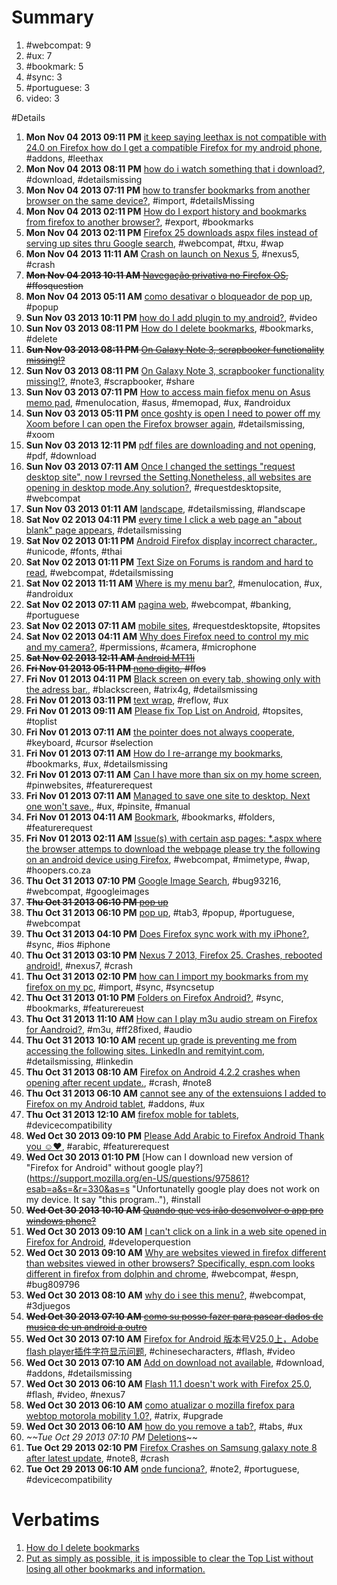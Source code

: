 # Summary

1. #webcompat: 9
2. #ux: 7
3. #bookmark: 5
3. #sync: 3
4. #portuguese: 3
5. video: 3

#Details

1. **Mon Nov 04 2013 09:11 PM** [it keep saying leethax is not compatible with 24.0 on Firefox how do I get a compatible Firefox for my android phone](https://support.mozilla.org/en-US/questions/976420?esab=a&s=&r=277&as=s "please help me"), #addons, #leethax
1. **Mon Nov 04 2013 08:11 PM** [how do i watch something that i download?](https://support.mozilla.org/en-US/questions/976417?esab=a&s=&r=278&as=s "i download but wont let me watch it"), #download, #detailsmissing
1. **Mon Nov 04 2013 07:11 PM** [how to transfer bookmarks from another browser on the same device?](https://support.mozilla.org/en-US/questions/976412?esab=a&s=&r=279&as=s "how to transfer bookmarks from another browser on the same device"), #import, #detailsMissing
1. **Mon Nov 04 2013 02:11 PM** [How do I export history and bookmarks from firefox to another browser?](https://support.mozilla.org/en-US/questions/976392?esab=a&s=&r=281&as=s "I want to export the history and bookmarks from firefox to the default brow.."), #export, #bookmarks
1. **Mon Nov 04 2013 02:11 PM** [Firefox 25 downloads aspx files instead of serving up sites thru Google search](https://support.mozilla.org/en-US/questions/976390?esab=a&s=&r=282&as=s "I used android 4.1.2 and just installed Firefox. when I attempt to connect .."), #webcompat, #txu, #wap
1. **Mon Nov 04 2013 11:11 AM** [Crash on launch on Nexus 5](https://support.mozilla.org/en-US/questions/976370?esab=a&s=&r=283&as=s "Firefox crashes on launch.  Brand new Nexus 5, all other applications seem .."), #nexus5, #crash
1. ~~**Mon Nov 04 2013 10:11 AM** [Navegação privativa no Firefox OS](https://support.mozilla.org/en-US/questions/976364?esab=a&s=&r=284&as=s "No firefox para Android tem-se a opção de abrir uma aba privativa, alguém s.."), #ffosquestion~~
1. **Mon Nov 04 2013 05:11 AM** [como desativar o bloqueador de pop up](https://support.mozilla.org/en-US/questions/976346?esab=a&s=&r=285&as=s "não consigo acessar uma janela que abre no pop up"), #popup
1. **Sun Nov 03 2013 10:11 PM** [how do I add plugin to my android?](https://support.mozilla.org/en-US/questions/976321?esab=a&s=&r=286&as=s "trying to watch a movie website that was working a couple of days ago now I.."), #video
1. **Sun Nov 03 2013 08:11 PM** [How do I delete bookmarks](https://support.mozilla.org/en-US/questions/976318?esab=a&s=&r=287&as=s "I have a lot of bookmarks and top sites that I would like to delete please .."), #bookmarks, #delete
1. ~~**Sun Nov 03 2013 08:11 PM** [On Galaxy Note 3, scrapbooker functionality missing!?](https://support.mozilla.org/en-US/questions/976317?esab=a&s=&r=288&as=s "The scrapbooker app doesn't save the original URL when using Firefox like i..")~~
1. **Sun Nov 03 2013 08:11 PM** [On Galaxy Note 3, scrapbooker functionality missing!?](https://support.mozilla.org/en-US/questions/976316?esab=a&s=&r=289&as=s "So I've gotten pretty used to using the scrapbooker app on my Note 3... But.."), #note3, #scrapbooker, #share
1. **Sun Nov 03 2013 07:11 PM** [How to access main fiefox menu on Asus memo pad](https://support.mozilla.org/en-US/questions/976314?esab=a&s=&r=290&as=s "I am unableto access firefox main menu because the buttons at the bottom of.."), #menulocation, #asus, #memopad, #ux, #androidux
1. **Sun Nov 03 2013 05:11 PM** [once goshty is open I need to power off my Xoom before I can open the Firefox browser again](https://support.mozilla.org/en-US/questions/976299?esab=a&s=&r=291&as=s "after checking the goshty app it will not close"), #detailsmissing, #xoom
1. **Sun Nov 03 2013 12:11 PM** [pdf files are downloading and not opening](https://support.mozilla.org/en-US/questions/976281?esab=a&s=&r=292&as=s "Firefox on Android was; when viewing a web page with a link for a PDF would.."), #pdf, #download
1. **Sun Nov 03 2013 07:11 AM** [Once I changed the settings "request desktop site", now I revrsed the Setting.Nonetheless, all websites are opening in desktop mode.Any solution?](https://support.mozilla.org/en-US/questions/976254?esab=a&s=&r=293&as=s "Firefox browser for android version 25."), #requestdesktopsite, #webcompat
1. **Sun Nov 03 2013 01:11 AM** [landscape](https://support.mozilla.org/en-US/questions/976238?esab=a&s=&r=294&as=s "this bunka_% browser used to have a landscape view option.. now nothing set.."), #detailsmissing, #landscape
1. **Sat Nov 02 2013 04:11 PM** [every time I click a web page an "about blank" page appears](https://support.mozilla.org/en-US/questions/976211?esab=a&s=&r=296&as=s "Two pages appear with either cartoon character or instructions to update vi.."), #detailsmissing
1. **Sat Nov 02 2013 01:11 PM** [Android Firefox display incorrect character.](https://support.mozilla.org/en-US/questions/976190?esab=a&s=&r=297&as=s "Is Firefox not support correct UTF8?"), #unicode, #fonts, #thai
1. **Sat Nov 02 2013 01:11 PM** [Text Size on Forums is random and hard to read](https://support.mozilla.org/en-US/questions/976191?esab=a&s=&r=298&as=s "I read that this was a known bug about a year ago but it's still here.  I'm.."), #webcompat, #detailsmissing
1. **Sat Nov 02 2013 11:11 AM** [Where is my menu bar?](https://support.mozilla.org/en-US/questions/976180?esab=a&s=&r=299&as=s "Where is my menu bar?  All I have at the top of the screen is a navigation .."), #menulocation, #ux, #androidux
1. **Sat Nov 02 2013 07:11 AM** [pagina web](https://support.mozilla.org/en-US/questions/976157?esab=a&s=&r=300&as=s "Nao condigo acessar minha conta corrente com o firefox, da erro, aparece um.."), #webcompat, #banking, #portuguese
1. **Sat Nov 02 2013 07:11 AM** [mobile sites](https://support.mozilla.org/en-US/questions/976153?esab=a&s=&r=301&as=s "why do I have to select 'request desktop site' every time I visit a website.."), #requestdesktopsite, #topsites
1. **Sat Nov 02 2013 04:11 AM** [Why does Firefox need to control my mic and my camera?](https://support.mozilla.org/en-US/questions/976142?esab=a&s=&r=302&as=s "To install Firefox on my phone I must first accept these permissions."), #permissions, #camera, #microphone
1. ~~**Sat Nov 02 2013 12:11 AM** [Android MT11i](https://support.mozilla.org/en-US/questions/976127?esab=a&s=&r=303&as=s "https://addons.mozilla.org")~~
1. ~~**Fri Nov 01 2013 05:11 PM** [nono digito](https://support.mozilla.org/en-US/questions/976108?esab=a&s=&r=306&as=s "Tem app p add nono digito para firefox os?"), #ffos~~
1. **Fri Nov 01 2013 04:11 PM** [Black screen on every tab, showing only with the adress bar.](https://support.mozilla.org/en-US/questions/976104?esab=a&s=&r=307&as=s "Hello! Well, what happens is the following:
I'm browsing the web with the F.."), #blackscreen, #atrix4g, #detailsmissing
1. **Fri Nov 01 2013 03:11 PM** [text wrap](https://support.mozilla.org/en-US/questions/976103?esab=a&s=&r=308&as=s "I have come from an HTC phone and now have a Samsung Galaxy Note 3. How can.."), #reflow, #ux
1. **Fri Nov 01 2013 09:11 AM** [Please fix Top List on Android](https://support.mozilla.org/en-US/questions/976068?esab=a&s=&r=309&as=s "Hi: I've seen old posts about Top List on Android Firefox. No reply appears.."), #topsites, #toplist
1. **Fri Nov 01 2013 07:11 AM** [the pointer does not always cooperate](https://support.mozilla.org/en-US/questions/976052?esab=a&s=&r=310&as=s "when trying to fix spelling on a word and pointing back to it it skips lett.."), #keyboard, #cursor #selection
1. **Fri Nov 01 2013 07:11 AM** [How do I re-arrange my bookmarks](https://support.mozilla.org/en-US/questions/976047?esab=a&s=&r=311&as=s "Over a period of times some of my most used websites have ended up low down.."), #bookmarks, #ux, #detailsmissing
1. **Fri Nov 01 2013 07:11 AM** [Can I have more than six on my home screen](https://support.mozilla.org/en-US/questions/976046?esab=a&s=&r=312&as=s "There is space to pin six websites, can I have more?"), #pinwebsites, #featurerequest
1. **Fri Nov 01 2013 07:11 AM** [Managed to save one site to desktop. Next one won't save.](https://support.mozilla.org/en-US/questions/976045?esab=a&s=&r=313&as=s "I long press the title in bookmarks as requested, tap add to home page but .."), #ux, #pinsite, #manual
1. **Fri Nov 01 2013 04:11 AM** [Bookmark](https://support.mozilla.org/en-US/questions/976036?esab=a&s=&r=314&as=s "Can you organize bookmarks or make folders with Firefox for mobile device? .."), #bookmarks, #folders, #featurerequest
1. **Fri Nov 01 2013 02:11 AM** [Issue(s) with certain asp pages: *.aspx where the browser attemps to download the webpage please try the following on an android device using Firefox](https://support.mozilla.org/en-US/questions/976027?esab=a&s=&r=315&as=s "When browsing go to certain websites there is an issue whereby the browser .."), #webcompat, #mimetype, #wap, #hoopers.co.za
1. **Thu Oct 31 2013 07:10 PM** [Google Image Search](https://support.mozilla.org/en-US/questions/976004?esab=a&s=&r=316&as=s "Everytime I google image, the thumbnail result is doing fine. But once I cl.."), #bug93216, #webcompat, #googleimages
1. ~~**Thu Oct 31 2013 06:10 PM** [pop up](https://support.mozilla.org/en-US/questions/976000?esab=a&s=&r=317&as=s "como dssbloquear pop no celular galaxy tab 3")~~
1. **Thu Oct 31 2013 06:10 PM** [pop up](https://support.mozilla.org/en-US/questions/975999?esab=a&s=&r=318&as=s "boa nokte como faco para desbloquear pop no  celulargalxy tab 3"), #tab3, #popup, #portuguese, #webcompat
1. **Thu Oct 31 2013 04:10 PM** [Does Firefox sync work with my iPhone?](https://support.mozilla.org/en-US/questions/975986?esab=a&s=&r=320&as=s "Does Firefox sync work with my iPhone 5c?"), #sync, #ios #iphone
1. **Thu Oct 31 2013 03:10 PM** [Nexus 7 2013, Firefox 25. Crashes, rebooted android!](https://support.mozilla.org/en-US/questions/975984?esab=a&s=&r=321&as=s "Some sites very slow to load. Input to text boxes on forums sometimes keeps.."), #nexus7, #crash
1. **Thu Oct 31 2013 02:10 PM** [how can I import my bookmarks from my firefox on my pc](https://support.mozilla.org/en-US/questions/975972?esab=a&s=&r=322&as=s "I have a json export file of my book marks of my pc. there is no import fun.."), #import, #sync, #syncsetup
1. **Thu Oct 31 2013 01:10 PM** [Folders on Firefox Android?](https://support.mozilla.org/en-US/questions/975968?esab=a&s=&r=323&as=s "Still looking for how to do this. I use folders on my laptop extensively to.."), #sync, #bookmarks, #featurereuest
1. **Thu Oct 31 2013 11:10 AM** [How can I play m3u audio stream on Firefox for Aandroid?](https://support.mozilla.org/en-US/questions/975954?esab=a&s=&r=324&as=s "The site from which I wish to stream audio is"), #m3u, #ff28fixed, #audio
1. **Thu Oct 31 2013 10:10 AM** [recent up grade is preventing me from accessing the following sites.  LinkedIn and remityint.com](https://support.mozilla.org/en-US/questions/975950?esab=a&s=&r=325&as=s "linked in I get a blank screen with a lock pictured on the top line."), #detailsmissing, #linkedin
1. **Thu Oct 31 2013 08:10 AM** [Firefox on Android 4.2.2 crashes when opening after recent update.](https://support.mozilla.org/en-US/questions/975939?esab=a&s=&r=326&as=s "Firefox recently updated itself and ever since then it crashes when I open .."), #crash, #note8
1. **Thu Oct 31 2013 06:10 AM** [cannot see any of the extensuions I added to Firefox on my Android tablet](https://support.mozilla.org/en-US/questions/975928?esab=a&s=&r=327&as=s "I have Android 4.04 installed on my tablet and after adding some extensions.."), #addons, #ux
1. **Thu Oct 31 2013 12:10 AM** [firefox moble for tablets](https://support.mozilla.org/en-US/questions/975900?esab=a&s=&r=328&as=s "Do you support tablets??? Seems everything android is smartphone concentric.."), #devicecompatibility
1. **Wed Oct 30 2013 09:10 PM** [Please Add Arabic to Firefox Android Thank you ☺♥](https://support.mozilla.org/en-US/questions/975889?esab=a&s=&r=329&as=s "Please Add Arabic to Firefox Android Thank you ☺♥"), #arabic, #featurerequest
1. **Wed Oct 30 2013 01:10 PM** [How can I download new version of "Firefox for Android" without google play?](https://support.mozilla.org/en-US/questions/975861?esab=a&s=&r=330&as=s "Unfortunatelly google play does not work on my device. It say "this program.."), #install
1. ~~**Wed Oct 30 2013 10:10 AM** [Quando que vcs irão desenvolver o app pro windows phone?](https://support.mozilla.org/en-US/questions/975827?esab=a&s=&r=331&as=s "o windows phone já é o segundo s.o mobile do mundo, 
e o melhor atualmente,..")~~
1. **Wed Oct 30 2013 09:10 AM** [I can't click on a link in a web site opened in Firefox for Android](https://support.mozilla.org/en-US/questions/975823?esab=a&s=&r=332&as=s "This is happening on a caches web app."), #developerquestion
1. **Wed Oct 30 2013 09:10 AM** [Why are websites viewed in firefox different than websites viewed in other browsers?  Specifically, espn.com looks different in firefox from dolphin and chrome](https://support.mozilla.org/en-US/questions/975822?esab=a&s=&r=333&as=s "Espn.com"), #webcompat, #espn, #bug809796
1. **Wed Oct 30 2013 08:10 AM** [why do i see this menu?](https://support.mozilla.org/en-US/questions/975813?esab=a&s=&r=334&as=s "http://www.3djuegos.com/"), #webcompat, #3djuegos
1. ~~**Wed Oct 30 2013 07:10 AM** [como su posso fazer para pasear dados de musica de un android a outro](https://support.mozilla.org/en-US/questions/975810?esab=a&s=&r=335&as=s "Su tengo 2 android un de ellos tem musica,mas su quedó pasear los dados de ..")~~
1. **Wed Oct 30 2013 07:10 AM** [Firefox for Android 版本号V25.0上，Adobe flash player插件字符显示问题](https://support.mozilla.org/en-US/questions/975806?esab=a&s=&r=336&as=s "在Firefox for Android 版本号V25.0上，Adobe flash player插件能够使用，但是，flash网页游戏中无法显示中文.."), #chinesecharacters, #flash, #video
1. **Wed Oct 30 2013 07:10 AM** [Add on download not available](https://support.mozilla.org/en-US/questions/975808?esab=a&s=&r=337&as=s "The download link is not available when trying to download Add ons. I am us.."), #download, #addons, #detailsmissing
1. **Wed Oct 30 2013 06:10 AM** [Flash 11.1 doesn't work with Firefox 25.0](https://support.mozilla.org/en-US/questions/975805?esab=a&s=&r=338&as=s "Since Firefox on Nexus 7 updated to Firefox 25.0 Flash 11.1 doesn't show te.."), #flash, #video, #nexus7
1. **Wed Oct 30 2013 06:10 AM** [como atualizar o mozilla firefox para webtop motorola mobility 1.0?](https://support.mozilla.org/en-US/questions/975804?esab=a&s=&r=339&as=s "possuo motorola atrix e a versao firefox para webtop pede atualizacao, nao .."), #atrix, #upgrade
1. **Wed Oct 30 2013 06:10 AM** [how do you remove a tab?](https://support.mozilla.org/en-US/questions/975802?esab=a&s=&r=340&as=s "want to remove a 'tab from last time' from my Firefox android home pg  but .."), #tabs, #ux
1. *~~*Tue Oct 29 2013 07:10 PM** [Deletions](https://support.mozilla.org/en-US/questions/975755?esab=a&s=&r=341&as=s "How do I select items fot deletion and how do I delete the items?")~~
1. **Tue Oct 29 2013 02:10 PM** [Firefox Crashes on Samsung galaxy note 8 after latest update](https://support.mozilla.org/en-US/questions/975737?esab=a&s=&r=342&as=s "I just updated to the Latest version of Firefox on my Samsung Galaxy Note 8.."), #note8, #crash
1. **Tue Oct 29 2013 06:10 AM** [onde funciona?](https://support.mozilla.org/en-US/questions/975675?esab=a&s=&r=344&as=s "Tenho um not II sansung e gostaria de saber se o Firefox funciona bem neste.."), #note2, #portuguese, #devicecompatibility

# Verbatims

1. [How do I delete bookmarks](https://support.mozilla.org/en-US/questions/976318)
2. [Put as simply as possible, it is impossible to clear the Top List without losing all other bookmarks and information.](https://support.mozilla.org/en-US/questions/976068)
